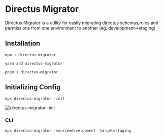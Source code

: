 
# Directus Migrator

Directus Migrator is a utility for easily migrating directus schemas,roles and permissions from one environment to another (eg. development->staging)

## Installation

```npm i directus-migrator```

```yarn add directus-migrator```

```pnpm i directus-migrator```

## Initializing Config

```npx directus-migrator -init```

![directus-migrator -init](https://github.com/CodingButter-LLOC/directus-migrator/blob/main/images/init.jpg?raw=true)

### CLI

```npx directus-migrator -source=development -target=staging```
